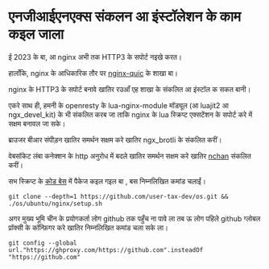 # एनजीआईएनएक्स संकलन आ इंस्टॉलेशन के काम कइल जाला

ई 2023 के बा, आ nginx अभी तक HTTP3 के सपोर्ट नइखे करत।

हालाँकि, nginx के आधिकारिक तौर पर [nginx-quic](https://quic.nginx.org) के शाखा बा।

nginx के HTTP3 के सपोर्ट बनावे खातिर रउआँ एह शाखा के संकलित आ इंस्टॉल क सकत बानी।

एकरे साथ ही, हमनी के openresty के lua-nginx-module मॉड्यूल (आ luajit2 आ ngx_devel_kit) के भी संकलित करब जा ताकि nginx के lua स्क्रिप्ट एक्सटेंशन के सपोर्ट करे में सक्षम बनावल जा सके।

ब्राउजर बीआर संपीड़न खातिर समर्थन सक्षम करे खातिर ngx_brotli के संकलित करीं।

वेबसॉकेट लंबा कनेक्शन के http अनुरोध में बदले खातिर समर्थन सक्षम करे खातिर [nchan](https://github.com/slact/nchan) संकलित करीं।

सभ स्क्रिप्ट के [कोड बेस](https://github.com/user-tax-dev/os) में पैकेज कइल गइल बा , बस निम्नलिखित कमांड चलाईं।

```
git clone --depth=1 https://github.com/user-tax-dev/os.git && ./os/ubuntu/nginx/setup.sh
```

अगर मुख्य भूमि चीन के प्रयोगकर्ता लोग github तक पहुँच ना पावे ला तब ऊ लोग पहिले github ग्लोबल प्रॉक्सी के कॉन्फ़िगर करे खातिर निम्नलिखित कमांड चला सके ला।

```
git config --global url."https://ghproxy.com/https://github.com".insteadOf "https://github.com"
```